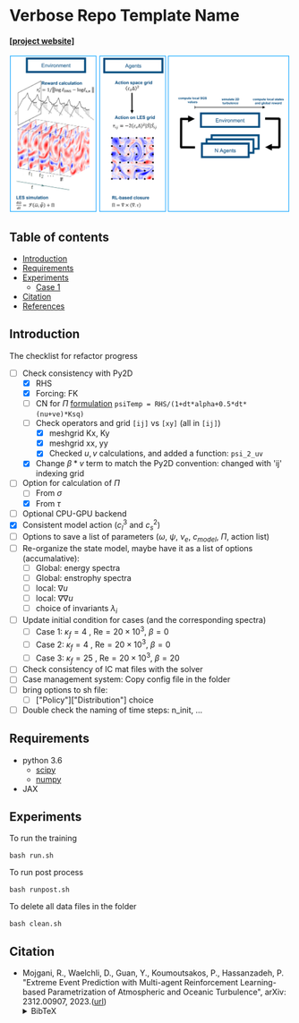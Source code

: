 # Verbose Repo Template Name

#### [[project website]](https://github.com/rmojgani/)
<img src="docs/MARL.png" width="500">

## Table of contents
* [Introduction](#Introduction)
* [Requirements](#Requirements)
* [Experiments](#Experiments)
    * [Case 1](#Case-1)
* [Citation](#Citation)
* [References](#References)

## Introduction
<!-- An abstract length introduction 
	to the project -->
The checklist for refactor progress
- [ ] Check consistency with Py2D
  - [x] RHS
  - [x] Forcing: FK
  - [ ] CN for $`\Pi`$ [formulation](https://github.com/envfluids/py2d/issues/61)  ```psiTemp = RHS/(1+dt*alpha+0.5*dt*(nu+ve)*Ksq)```
  - [ ] Check operators and grid `[ij]` vs `[xy]` (all in `[ij]`)
    - [x] meshgrid Kx, Ky
    - [x] meshgrid xx, yy
    - [x] Checked $`u,v`$ calculations, and added a function: `psi_2_uv`
  - [x] Change $`\beta*v`$ term to match the Py2D convention: changed with 'ij' indexing grid
- [ ] Option for calculation of $`\Pi`$
  - [ ] From $`\sigma`$
  - [x] From $`\tau`$ 
- [ ] Optional CPU-GPU backend
- [x] Consistent model action ($`c_l^3`$ and $`c_s^2`$)
- [ ] Options to save a list of parameters ($`\omega`$, $`\psi`$, $`\nu_e`$, $`c_{model}`$, $`\Pi`$, action list)
- [ ] Re-organize the state model, maybe have it as a list of options (accumalative):
  - [ ] Global: energy spectra
  - [ ] Global: enstrophy spectra
  - [ ] local: $`\nabla u`$
  - [ ] local: $`\nabla \nabla u`$
  - [ ] choice of invariants $`\lambda_i`$
- [ ] Update initial condition for cases (and the corresponding spectra)
  - [ ] Case 1: $`\kappa_f=4`$ , Re$`=20\times10^3`$, $`\beta=0`$
  - [ ] Case 2: $`\kappa_f=4`$ , Re$`=20\times10^3`$, $`\beta=0`$
  - [ ] Case 3: $`\kappa_f=25`$ , Re$`=20\times10^3`$, $`\beta=20`$
- [ ] Check consistency of IC mat files  with the solver
- [ ] Case management system: Copy config file in the folder
- [ ] bring options to sh file: 
  - [ ] ["Policy"]["Distribution"] choice 
- [ ] Double check the naming of time steps: n_init, ...  

## Requirements
<!-- These are examples,
	add or remove as appropriate -->

- python 3.6
	- [scipy](https://pypi.org/project/scipy/)
	- [numpy](https://pypi.org/project/numpy/)
- JAX


## Experiments

To run the training
```
bash run.sh
```

To run post process
```
bash runpost.sh
```

To delete all data files in the folder
```
bash clean.sh
```

## Citation
- Mojgani, R., Waelchli, D., Guan, Y., Koumoutsakos, P., Hassanzadeh, P.  "Extreme Event Prediction with Multi-agent Reinforcement Learning-based Parametrization of Atmospheric and Oceanic Turbulence", arXiv: 2312.00907, 2023.([url](https://arxiv.org/abs/2312.00907))<details><summary>BibTeX</summary><pre>
@article{Mojgani_arxiv_2023,
      title={Extreme Event Prediction with Multi-agent Reinforcement Learning-based Parametrization of Atmospheric and Oceanic Turbulence}, 
      author={Rambod Mojgani and Daniel Waelchli and Yifei Guan and Petros Koumoutsakos and Pedram Hassanzadeh},
      year={2023},
      eprint={2312.00907},
      archivePrefix={arXiv},
}</pre></details>
